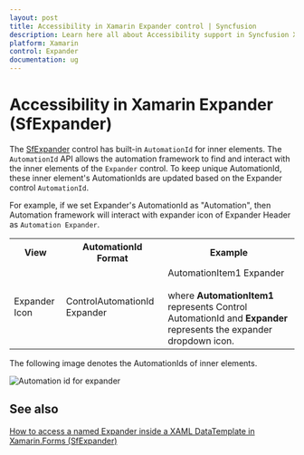 ```yaml
---
layout: post 
title: Accessibility in Xamarin Expander control | Syncfusion
description: Learn here all about Accessibility support in Syncfusion Xamarin Expander (SfExpander) control and more.
platform: Xamarin
control: Expander
documentation: ug
---
```

# Accessibility in Xamarin Expander (SfExpander)

The [SfExpander](https://help.syncfusion.com/cr/xamarin/Syncfusion.XForms.Expander.SfExpander.html) control has built-in `AutomationId` for inner elements. The `AutomationId` API allows the automation framework to find and interact with the inner elements of the `Expander` control. To keep unique AutomationId, these inner element's AutomationIds are updated based on the Expander control `AutomationId`. 

For example, if we set Expander's AutomationId as "Automation", then Automation framework will interact with expander icon of Expander Header  as `Automation Expander`. 

<table>
<tr>
<th align="center" >View</th>
<th align="center" >AutomationId Format</th>
<th align="center" >Example</th>
</tr>

<tr>
<td>Expander Icon</td>
<td>ControlAutomationId Expander</td>
<td>AutomationItem1 Expander<br/><br/>
where <b>AutomationItem1</b> represents Control AutomationId and <b>Expander</b> represents the expander dropdown icon. 
</td>
</tr>
</table>

The following image denotes the AutomationIds of inner elements.

![Automation id for expander](expander_images/ExpanderAutomationImage.png)

## See also

[How to access a named Expander inside a XAML DataTemplate in Xamarin.Forms (SfExpander)](https://www.syncfusion.com/kb/11374/)
